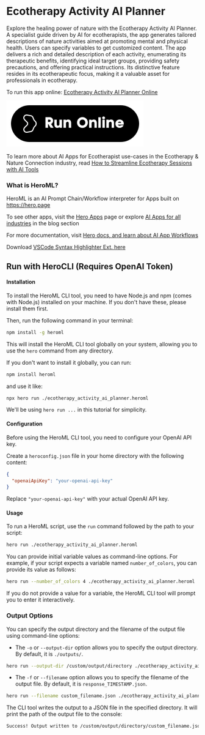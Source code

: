 # Ecotherapy Activity AI Planner

Explore the healing power of nature with the Ecotherapy Activity AI Planner. A specialist guide driven by AI for ecotherapists, the app generates tailored descriptions of nature activities aimed at promoting mental and physical health. Users can specify variables to get customized content. The app delivers a rich and detailed description of each activity, enumerating its therapeutic benefits, identifying ideal target groups, providing safety precautions, and offering practical instructions. Its distinctive feature resides in its ecotherapeutic focus, making it a valuable asset for professionals in ecotherapy.

To run this app online: [Ecotherapy Activity AI Planner Online](https://hero.page/app/ecotherapy-activity-ai-planner-ai-driven-ecotherapeutic-activity-guide/5HjakxvJyKb2q2Xb9ewf)

[![Run Ecotherapy Activity AI Planner Online](/assets/run.svg)](https://hero.page/app/ecotherapy-activity-ai-planner-ai-driven-ecotherapeutic-activity-guide/5HjakxvJyKb2q2Xb9ewf)

To learn more about AI Apps for Ecotherapist use-cases in the Ecotherapy & Nature Connection industry, read [How to Streamline Ecotherapy Sessions with AI Tools](https://hero.page/blog/ai/ecotherapy-and-nature-connection/how-to-streamline-ecotherapy-sessions-with-ai-tools/170849)

### What is HeroML?
HeroML is an AI Prompt Chain/Workflow interpreter for Apps built on https://hero.page 

To see other apps, visit the [Hero Apps](https://hero.page/apps) page or explore [AI Apps for all industries](https://hero.page/blog) in the blog section

For more documentation, visit [Hero docs, and learn about AI App Workflows](https://hero.page/tutorials/introduction-to-heroml)

Download [VSCode Syntax Highlighter Ext. here](https://marketplace.visualstudio.com/items?itemName=hero-page.heroml)

## Run with HeroCLI (Requires OpenAI Token)

#### Installation

To install the HeroML CLI tool, you need to have Node.js and npm (comes with Node.js) installed on your machine. If you don't have these, please install them first. 

Then, run the following command in your terminal:

```bash
npm install -g heroml
```

This will install the HeroML CLI tool globally on your system, allowing you to use the `hero` command from any directory.

If you don't want to install it globally, you can run:

```bash
npm install heroml
```

and use it like:

```bash
npx hero run ./ecotherapy_activity_ai_planner.heroml
```

We'll be using `hero run ...` in this tutorial for simplicity.

#### Configuration

Before using the HeroML CLI tool, you need to configure your OpenAI API key. 

Create a `heroconfig.json` file in your home directory with the following content:

```json
{
  "openaiApiKey": "your-openai-api-key"
}
```

Replace `"your-openai-api-key"` with your actual OpenAI API key.

#### Usage

To run a HeroML script, use the `run` command followed by the path to your script:

```bash
hero run ./ecotherapy_activity_ai_planner.heroml
```

You can provide initial variable values as command-line options. For example, if your script expects a variable named `number_of_colors`, you can provide its value as follows:

```bash
hero run --number_of_colors 4 ./ecotherapy_activity_ai_planner.heroml
```

If you do not provide a value for a variable, the HeroML CLI tool will prompt you to enter it interactively.

### Output Options

You can specify the output directory and the filename of the output file using command-line options:

- The `-o` or `--output-dir` option allows you to specify the output directory. By default, it is `./outputs/`.

```bash
hero run --output-dir /custom/output/directory ./ecotherapy_activity_ai_planner.heroml
```

- The `-f` or `--filename` option allows you to specify the filename of the output file. By default, it is `response_TIMESTAMP.json`.

```bash
hero run --filename custom_filename.json ./ecotherapy_activity_ai_planner.heroml
```

The CLI tool writes the output to a JSON file in the specified directory. It will print the path of the output file to the console:

```bash
Success! Output written to /custom/output/directory/custom_filename.json
```


